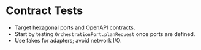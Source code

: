 # Contract Tests

- Target hexagonal ports and OpenAPI contracts.
- Start by testing `OrchestrationPort.planRequest` once ports are defined.
- Use fakes for adapters; avoid network I/O.
